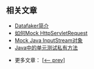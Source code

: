## 相关文章

+ [Datafaker简介](docs/Datafaker简介.md)
+ [如何Mock HttpServletRequest](docs/如何Mock-HttpServletRequest.md)
+ [Mock Java InputStream对象](docs/Mock-Java-InputStream对象.md)
+ [Java中的单元测试私有方法](docs/Java中的单元测试私有方法.md)

- 更多文章： [[<-- prev]](../mocks-1/README.md)